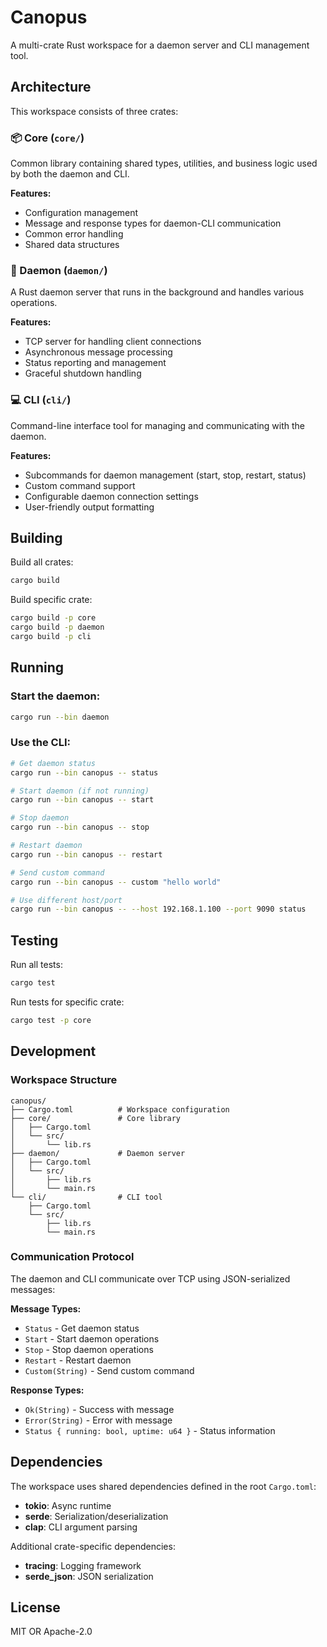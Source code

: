 # Canopus

A multi-crate Rust workspace for a daemon server and CLI management tool.

## Architecture

This workspace consists of three crates:

### 📦 Core (`core/`)
Common library containing shared types, utilities, and business logic used by both the daemon and CLI.

**Features:**
- Configuration management
- Message and response types for daemon-CLI communication
- Common error handling
- Shared data structures

### 🔧 Daemon (`daemon/`)
A Rust daemon server that runs in the background and handles various operations.

**Features:**
- TCP server for handling client connections
- Asynchronous message processing
- Status reporting and management
- Graceful shutdown handling

### 💻 CLI (`cli/`)
Command-line interface tool for managing and communicating with the daemon.

**Features:**
- Subcommands for daemon management (start, stop, restart, status)
- Custom command support
- Configurable daemon connection settings
- User-friendly output formatting

## Building

Build all crates:
```bash
cargo build
```

Build specific crate:
```bash
cargo build -p core
cargo build -p daemon
cargo build -p cli
```

## Running

### Start the daemon:
```bash
cargo run --bin daemon
```

### Use the CLI:
```bash
# Get daemon status
cargo run --bin canopus -- status

# Start daemon (if not running)
cargo run --bin canopus -- start

# Stop daemon
cargo run --bin canopus -- stop

# Restart daemon
cargo run --bin canopus -- restart

# Send custom command
cargo run --bin canopus -- custom "hello world"

# Use different host/port
cargo run --bin canopus -- --host 192.168.1.100 --port 9090 status
```

## Testing

Run all tests:
```bash
cargo test
```

Run tests for specific crate:
```bash
cargo test -p core
```

## Development

### Workspace Structure
```
canopus/
├── Cargo.toml          # Workspace configuration
├── core/               # Core library
│   ├── Cargo.toml
│   └── src/
│       └── lib.rs
├── daemon/             # Daemon server
│   ├── Cargo.toml
│   └── src/
│       ├── lib.rs
│       └── main.rs
└── cli/                # CLI tool
    ├── Cargo.toml
    └── src/
        ├── lib.rs
        └── main.rs
```

### Communication Protocol

The daemon and CLI communicate over TCP using JSON-serialized messages:

**Message Types:**
- `Status` - Get daemon status
- `Start` - Start daemon operations  
- `Stop` - Stop daemon operations
- `Restart` - Restart daemon
- `Custom(String)` - Send custom command

**Response Types:**
- `Ok(String)` - Success with message
- `Error(String)` - Error with message
- `Status { running: bool, uptime: u64 }` - Status information

## Dependencies

The workspace uses shared dependencies defined in the root `Cargo.toml`:
- **tokio**: Async runtime
- **serde**: Serialization/deserialization
- **clap**: CLI argument parsing

Additional crate-specific dependencies:
- **tracing**: Logging framework
- **serde_json**: JSON serialization

## License

MIT OR Apache-2.0
